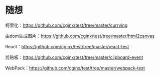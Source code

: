 # 随想
柯里化：https://github.com/cginx/test/tree/master/currying

由dom生成图片：https://github.com/cginx/test/tree/master/html2canvas

React：https://github.com/cginx/test/tree/master/react-test

剪贴板：https://github.com/cginx/test/tree/master/clipboard-event

WebPack：https://github.com/cginx/test/tree/master/webpack-test
